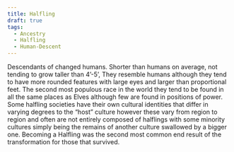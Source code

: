 ```yaml
---
title: Halfling
draft: true
tags:
  - Ancestry
  - Halfling
  - Human-Descent
---
```


Descendants of changed humans. Shorter than humans on average, not tending to grow taller than 4’-5’, They resemble humans although they tend to have more rounded features with large eyes and larger than proportional feet. The second most populous race in the world they tend to be found in all the same places as Elves although few are found in positions of power. Some halfling societies have their own cultural identities that differ in varying degrees to the “host” culture however these vary from region to region and often are not entirely composed of halflings with some minority cultures simply being the remains of another culture swallowed by a bigger one. Becoming a Halfling was the second most common end result of the transformation for those that survived.
